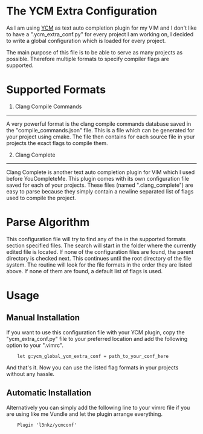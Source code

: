 The YCM Extra Configuration
===========================

As I am using [YCM](https://github.com/Valloric/YouCompleteMe "YouCompleteMe") as text
auto completion plugin for my VIM and  I don't like to have a ".ycm_extra_conf.py" for
every project I am working on, I decided to write a global configuration which is loaded
for every project.


The main purpose of this file is to be able to serve as many projects as possible.
Therefore multiple formats to specify compiler flags are supported.


Supported Formats
=================

1. Clang Compile Commands
-------------------------
A very powerful format is the clang compile commands database saved in the
"compile_commands.json" file. This is a file which can be generated for your
project using cmake. The file then contains for each source file in your
projects the exact flags to compile them.


2. Clang Complete
-----------------
Clang Complete is another text auto completion plugin for VIM which I used
before YouCompleteMe. This plugin comes with its own configuration file saved
for each of your projects. These files (named ".clang_complete") are easy to
parse because they simply contain a newline separated list of flags used to
compile the project.


Parse Algorithm
================

This configuration file will try to find any of the in the supported formats section specified
files. The search will start in the folder where the currently edited file is located. If none
of the configuration files are found, the parent directory is checked next. This continues
until the root directory of the file system. The routine will look for the file formats in the
order they are listed above. If none of them are found, a default list of flags is used.


Usage
=====

Manual Installation
-------------------

If you want to use this configuration file with your YCM plugin, copy the "ycm_extra_conf.py"
file to your preferred location and add the following option to your ".vimrc".

```vimrc
    let g:ycm_global_ycm_extra_conf = path_to_your_conf_here
```

And that's it. Now you can use the listed flag formats in your projects without any hassle.

Automatic Installation
----------------------

Alternatively you can simply add the following line to your vimrc file if you are using like me
Vundle and let the plugin arrange everything.

```vimrc
    Plugin 'l3nkz/ycmconf'
```
